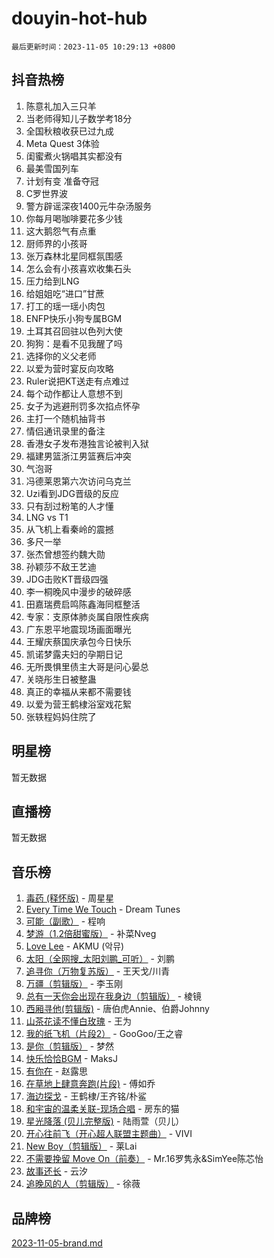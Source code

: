 # douyin-hot-hub

`最后更新时间：2023-11-05 10:29:13 +0800`

## 抖音热榜

1. 陈意礼加入三只羊
1. 当老师得知儿子数学考18分
1. 全国秋粮收获已过九成
1. Meta Quest 3体验
1. 闺蜜煮火锅唱其实都没有
1. 最美雪国列车
1. 计划有变 准备夺冠
1. C罗世界波
1. 警方辟谣深夜1400元牛杂汤服务
1. 你每月喝咖啡要花多少钱
1. 这大鹅怨气有点重
1. 厨师界的小孩哥
1. 张万森林北星同框氛围感
1. 怎么会有小孩喜欢收集石头
1. 压力给到LNG
1. 给姐姐吃“进口”甘蔗
1. 打工的瑶一瑶小肉包
1. ENFP快乐小狗专属BGM
1. 土耳其召回驻以色列大使
1. 狗狗：是看不见我醒了吗
1. 选择你的义父老师
1. 以爱为营时宴反向攻略
1. Ruler说把KT送走有点难过
1. 每个动作都让人意想不到
1. 女子为逃避刑罚多次掐点怀孕
1. 主打一个随机抽背书
1. 情侣通讯录里的备注
1. 香港女子发布港独言论被判入狱
1. 福建男篮浙江男篮赛后冲突
1. 气泡哥
1. 冯德莱恩第六次访问乌克兰
1. Uzi看到JDG晋级的反应
1. 只有刮过粉笔的人才懂
1. LNG vs T1
1. 从飞机上看秦岭的震撼
1. 多尺一举
1. 张杰曾想签约魏大勋
1. 孙颖莎不敌王艺迪
1. JDG击败KT晋级四强
1. 李一桐晚风中漫步的破碎感
1. 田嘉瑞费启鸣陈鑫海同框整活
1. 专家：支原体肺炎属自限性疾病
1. 广东恩平地震现场画面曝光
1. 王耀庆蔡国庆承包今日快乐
1. 凯诺梦露夫妇的孕期日记
1. 无所畏惧里债主大哥是问心晏总
1. 关晓彤生日被整蛊
1. 真正的幸福从来都不需要钱
1. 以爱为营王鹤棣浴室戏花絮
1. 张轶程妈妈住院了

## 明星榜

暂无数据

## 直播榜

暂无数据

## 音乐榜

1. [毒药 (释怀版)](https://sf3-cdn-tos.douyinstatic.com/obj/tos-cn-ve-2774/oYILMEAzspdZBIzy4frJNB8ZHPHWAhiwowd4Ad) - 周星星
1. [Every Time We Touch](https://sf3-cdn-tos.douyinstatic.com/obj/tos-cn-ve-2774/ogN6lUKQeBBfEVhIOMikG1CcJjugxk1tztZyhP) - Dream Tunes
1. [可能（副歌）](https://sf6-cdn-tos.douyinstatic.com/obj/tos-cn-ve-2774/cde1731888894259b333569393c2fb51) - 程响
1. [梦游（1.2倍甜蜜版）](https://sf6-cdn-tos.douyinstatic.com/obj/tos-cn-ve-2774/o4gyAUm8hwufoEABmwVIiQtHsFuGzAEEWtNMzo) - 补菜Nveg
1. [Love Lee](https://sf3-cdn-tos.douyinstatic.com/obj/tos-cn-ve-2774/o05GbkJGbCBTdDnMtB0fwOYgkeZp23vrWQDQBS) - AKMU (악뮤)
1. [太阳（全网搜_太阳刘鹏_可听）](https://sf3-cdn-tos.douyinstatic.com/obj/tos-cn-ve-2774/ogWbyIQnlBFImVbeDocRdCIYtBHlbJXgfZMvgz) - 刘鹏
1. [追寻你（万物复苏版）](https://sf6-cdn-tos.douyinstatic.com/obj/tos-cn-ve-2774/oYeAZJsbjIDit9APmBg8u6uDUQnHmoCf3gbo74) - 王天戈/川青
1. [万疆（剪辑版）](https://sf3-cdn-tos.douyinstatic.com/obj/tos-cn-ve-2774/ooG7oVgFlDTelKCjCsTTobQvbdtj1BBQXnfZd8) - 李玉刚
1. [总有一天你会出现在我身边（剪辑版）](https://sf6-cdn-tos.douyinstatic.com/obj/tos-cn-ve-2774/oMLsHwhWW7CYoAhoWB9EXUQIzNBsfAJxpAoxCU) - 棱镜
1. [西厢寻他(剪辑版)](https://sf3-cdn-tos.douyinstatic.com/obj/tos-cn-ve-2774/oUsAVfAQKlRNxEv5qxvIB8o5qmIWUcXbzJKJhw) - 唐伯虎Annie、伯爵Johnny
1. [山茶花读不懂白玫瑰](https://sf6-cdn-tos.douyinstatic.com/obj/tos-cn-ve-2774/osfn8B7DktrRHEPJgPCfDbw7QDQEkwC16BxZg9) - 王为
1. [我的纸飞机（片段2）](https://sf6-cdn-tos.douyinstatic.com/obj/tos-cn-ve-2774/oM2ZrKcg2CD5AeRB2gkeXOFB1IxAGJdZPazYHf) - GooGoo/王之睿
1. [是你（剪辑版）](https://sf3-cdn-tos.douyinstatic.com/obj/tos-cn-ve-2774/46019dae783c4c969944217fe1cfafc4) - 梦然
1. [快乐恰恰BGM](https://sf3-cdn-tos.douyinstatic.com/obj/tos-cn-ve-2774/07b173ca7d2f40f3ba0b97ac7fa3a44a) - MaksJ
1. [有你在](https://sf6-cdn-tos.douyinstatic.com/obj/tos-cn-ve-2774/o8zImmNsI8B0yfAW5FKAB1oBhkMAlIrwsZEi1V) - 赵露思
1. [在草地上肆意奔跑(片段)](https://sf3-cdn-tos.douyinstatic.com/obj/tos-cn-ve-2774/8831d494742f45dabdfa8adb8b817259) - 傅如乔
1. [海边探戈](https://sf3-cdn-tos.douyinstatic.com/obj/tos-cn-ve-2774/os9gE0VQCGqt6VQkZDyBBYvfSDY0QFe3vVmubn) - 王鹤棣/王齐铭/朴鲨
1. [和宇宙的温柔关联-现场合唱](https://sf3-cdn-tos.douyinstatic.com/obj/tos-cn-ve-2774/o0hONGDYQBgk0e5bqDeQOonVmncA6tC2nBwZLT) - 房东的猫
1. [星光降落 (贝儿完整版)](https://sf6-cdn-tos.douyinstatic.com/obj/tos-cn-ve-2774/okwB9hAwyAtsFFkFBzAX1hOOfQuIoMNs0W2Mwr) - 陆雨萱（贝儿）
1. [开心往前飞（开心超人联盟主题曲）](https://sf3-cdn-tos.douyinstatic.com/obj/tos-cn-ve-2774/9d8fb7c82cf1421fb93a9fe925275e0a) - VIVI
1. [New Boy（剪辑版）](https://sf6-cdn-tos.douyinstatic.com/obj/tos-cn-ve-2774/oAozkaGFcPxBerw7nBQfYf8z6CgCZAblDka2cl) - 莱Lai
1. [不需要挽留 Move On（前奏）](https://sf3-cdn-tos.douyinstatic.com/obj/tos-cn-ve-2774/ooCBhgCCkF4nExzQL9WZSUbitfA8IsDkgQIYhe) - Mr.16罗隽永&SimYee陈芯怡
1. [故事还长](https://sf6-cdn-tos.douyinstatic.com/obj/tos-cn-ve-2774/30a26758c8594f0ab81ac675c33ee2c5) - 云汐
1. [追晚风的人（剪辑版）](https://sf6-cdn-tos.douyinstatic.com/obj/tos-cn-ve-2774/560835060af84ac29cd5c12e2a98f7eb) - 徐薇

## 品牌榜

[2023-11-05-brand.md](2023-11-05-brand.md)
